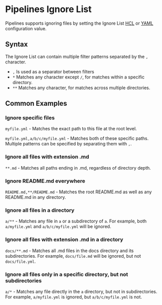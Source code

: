 # Pipelines Ignore List

Pipelines supports ignoring files by setting the Ignore List [HCL](/2.0/reference/pipelines/configurations-as-code/api#ignore_list) or [YAML](/2.0/reference/pipelines/configurations#ignore-list) configuration value.

## Syntax

The Ignore List can contain multiple filter patterns separated by the `,` character.

- `,` Is used as a separator between filters
- `*` Matches any character except `/`, for matches within a specific directory.
- `**` Matches any character, for matches across multiple directories.

## Common Examples

### Ignore specific files

`myfile.yml` - Matches the exact path to this file at the root level.

`myfile.yml,a/b/c/myfile.yml` - Matches both of these specific paths. Multiple patterns can be specified by separating them with `,`.

### Ignore all files with extension .md

`**.md` - Matches all paths ending in .md, regardless of directory depth.

### Ignore README.md everywhere

`README.md,**/README.md` - Matches the root README.md as well as any README.md in any directory.

### Ignore all files in a directory

`a/**` - Matches any file in `a` or a subdirectory of `a`. For example, both `a/myfile.yml` and `a/b/c/myfile.yml` will be ignored.

### Ignore all files with extension .md in a directory

`docs/**.md` - Matches all .md files in the docs directory and its subdirectories. For example, `docs/file.md` will be ignored, but not `docs/file.yml`.

### Ignore all files only in a specific directory, but not subdirectories

`a/*` - Matches any file directly in the `a` directory, but not in subdirectories. For example, `a/myfile.yml` is ignored, but `a/b/c/myfile.yml` is not.

